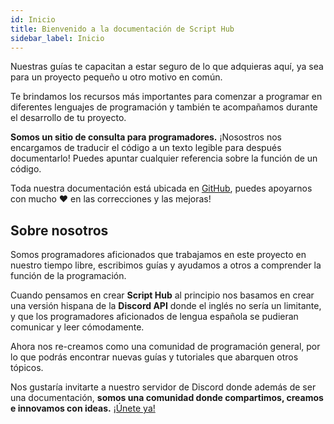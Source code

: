 ```yaml
---
id: Inicio
title: Bienvenido a la documentación de Script Hub
sidebar_label: Inicio
---
```


Nuestras guías te capacitan a estar seguro de lo que adquieras aquí, ya sea para un proyecto pequeño u otro motivo en común.

Te brindamos los recursos más importantes para comenzar a programar en diferentes lenguajes de programación y también te acompañamos durante el desarrollo de tu proyecto.

**Somos un sitio de consulta para programadores.** ¡Nosostros nos encargamos de traducir el código a un texto legible para después documentarlo! Puedes apuntar cualquier referencia sobre la función de un código.

Toda nuestra documentación está ubicada en [GitHub](https://github.com/scripthubteam/scripthubteam.github.io), puedes apoyarnos con mucho :heart: en las correcciones y las mejoras!

## Sobre nosotros

Somos programadores aficionados que trabajamos en este proyecto en nuestro tiempo libre, escribimos guías y ayudamos a otros a comprender la función de la programación.

Cuando pensamos en crear **Script Hub** al principio nos basamos en crear una versión hispana de la **Discord API** donde el inglés no sería un limitante, y que los programadores aficionados de lengua española se pudieran comunicar y leer cómodamente. 

Ahora nos re-creamos como una comunidad de programación general, por lo que podrás encontrar nuevas guías y tutoriales que abarquen otros tópicos.

Nos gustaría invitarte a nuestro servidor de Discord donde además de ser una documentación, **somos una comunidad donde compartimos, creamos e innovamos con ideas.** [¡Únete ya!](https://discordapp.com/invite/NnXuHTQ)

